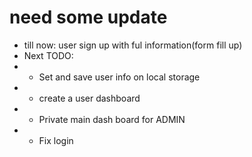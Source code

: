 need some update 
================
- till now: user sign up with ful information(form fill up) 
- Next TODO: 
- - Set and save user info on local storage 
- - create a user dashboard
- - Private main dash board for ADMIN  
- - Fix login 